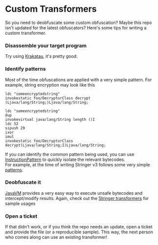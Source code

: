 # Custom Transformers
So you need to deobfuscate some custom obfuscation? Maybe this repo isn't updated for the latest obfuscators?
Here's some tips for writing a custom transformer.

### Disassemble your target program  
Try using [Krakatau](https://github.com/Storyyeller/Krakatau), it's pretty good.

### Identify patterns  
Most of the time obfuscations are applied with a very simple pattern. For example, string encryption may look like this    
```jasmin
ldc "someencryptedstring"
invokestatic foo/DecryptorClass decrypt (Ljava/lang/String;)Ljava/lang/String;
```
```jasmin
ldc "someencryptedstring"
dup
invokevirtual java/lang/String length ()I
ldc 52
sipush 29
ixor
imul
invokestatic foo/DecryptorClass decrypt(Ljava/lang/String;I)Ljava/lang/String; 
```
If you can identify the common pattern being used, you can use [InstructionPattern](https://github.com/java-deobfuscator/deobfuscator/blob/master/src/main/java/com/diaoling/deobfuscator/matcher/InstructionPattern.java)
to quickly isolate the relevant bytecodes.  
For example, at the time of writing Stringer v3 follows some very simple [patterns](https://github.com/java-deobfuscator/deobfuscator/blob/master/src/main/java/com/diaoling/deobfuscator/transformers/stringer/v3/utils/Constants.java#L60).    
### Deobfuscate it  
[JavaVM](https://github.com/java-deobfuscator/javavm) provides a very easy way to execute unsafe bytecodes
and intercept/modify results. Again, check out the [Stringer transformers](https://github.com/java-deobfuscator/deobfuscator/blob/master/src/main/java/com/diaoling/deobfuscator/transformers/stringer/v3/StringEncryptionTransformer.java) for sample usages

### Open a ticket
If that didn't work, or if you think the repo needs an update, open a ticket and provide the file (or a reproducible sample).
This way, the next person who comes along can use an existing transformer!
